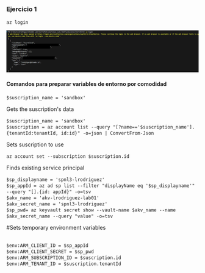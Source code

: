 ### Ejercicio 1

```console 
az login
```
![ Captura login ](./capturas/login.png)




#### Comandos para preparar variables de entorno por comodidad

```console 
$suscription_name = 'sandbox'
```

Gets the suscription's data
```console 
$suscription_name = 'sandbox'
$suscription = az account list --query "[?name=='$suscription_name'].{tenantId:tenantId, id:id}" -o=json | ConvertFrom-Json
```

Sets suscription to use
```console 
az account set --subscription $suscription.id
```

Finds existing service principal
```console 
$sp_displayname = 'spnl3-lrodriguez'
$sp_appId = az ad sp list --filter "displayName eq '$sp_displayname'" --query "[].{id: appId}" -o=tsv
$akv_name = 'akv-lrodriguez-lab01'
$akv_secret_name = 'spnl3-lrodriguez'
$sp_pwd= az keyvault secret show --vault-name $akv_name --name $akv_secret_name --query "value" -o=tsv
```

#Sets temporary environment variables
```console 

$env:ARM_CLIENT_ID = $sp_appId
$env:ARM_CLIENT_SECRET = $sp_pwd
$env:ARM_SUBSCRIPTION_ID = $suscription.id
$env:ARM_TENANT_ID = $suscription.tenantId
```